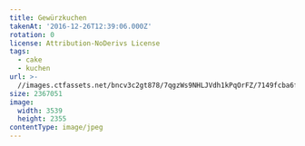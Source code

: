 ```yaml
---
title: Gewürzkuchen
takenAt: '2016-12-26T12:39:06.000Z'
rotation: 0
license: Attribution-NoDerivs License
tags:
  - cake
  - kuchen
url: >-
  //images.ctfassets.net/bncv3c2gt878/7qgzWs9NHLJVdh1kPqOrFZ/7149fcba6ff0ea820c7e4b592cf08ddc/gewrzkuchen_31046065104_o
size: 2367051
image:
  width: 3539
  height: 2355
contentType: image/jpeg
---
```


